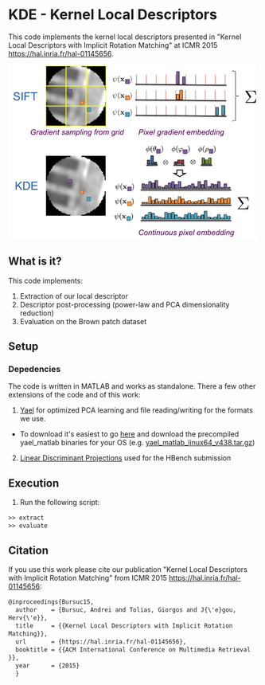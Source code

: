 # KDE - Kernel Local Descriptors

This code implements the kernel local descriptors presented in "Kernel Local Descriptors with Implicit Rotation Matching" at ICMR 2015 <https://hal.inria.fr/hal-01145656>. 

<img src="imgs/kde_teaser.png" height="350"/>

## What is it?
This code implements:

1. Extraction of our local descriptor
2. Descriptor post-processing (power-law and PCA dimensionality reduction)
3. Evaluation on the Brown patch dataset


## Setup

### Depedencies 

The code is written in MATLAB and works as standalone. 
There a few other extensions of the code and of this work:

1. [Yael](http://yael.gforge.inria.fr/index.html) for optimized PCA learning and file reading/writing for the formats we use.
  - To download it's easiest to go [here]((http://yael.gforge.inria.fr/index.html)) and download the precompiled yael_matlab binaries for your OS (e.g. [yael_matlab_linux64_v438.tar.gz](https://gforge.inria.fr/frs/download.php/file/34218/yael_matlab_linux64_v438.tar.gz)) 
2. [Linear Discriminant Projections](http://cmp.felk.cvut.cz/~radenfil/projects/siamac.html) used for the HBench submission

## Execution
1) Run the following script:

```
>> extract
>> evaluate
```

## Citation

If you use this work please cite our publication  "Kernel Local Descriptors with Implicit Rotation Matching" from ICMR 2015 <https://hal.inria.fr/hal-01145656>: 

```
@inproceedings{Bursuc15,
  author    = {Bursuc, Andrei and Tolias, Giorgos and J{\'e}gou, Herv{\'e}},
  title     = {{Kernel Local Descriptors with Implicit Rotation Matching}},
  url       = {https://hal.inria.fr/hal-01145656},
  booktitle = {{ACM International Conference on Multimedia Retrieval }},
  year      = {2015}
  }
```
